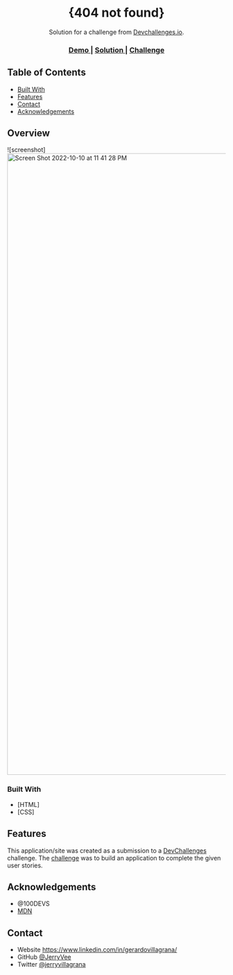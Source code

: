 <!-- Please update value in the {}  -->

<h1 align="center">{404 not found}</h1>

<div align="center">
   Solution for a challenge from  <a href="http://devchallenges.io" target="_blank">Devchallenges.io</a>.
</div>

<div align="center">
  <h3>
    <a href="https://{your-demo-link.your-domain}">
      Demo
    </a>
    <span> | </span>
    <a href="https://{your-url-to-the-solution}">
      Solution
    </a>
    <span> | </span>
    <a href="https://devchallenges.io/challenges/wBunSb7FPrIepJZAg0sY">
      Challenge
    </a>
  </h3>
</div>

<!-- TABLE OF CONTENTS -->

## Table of Contents


  - [Built With](#built-with)
- [Features](#features)
- [Contact](#contact)
- [Acknowledgements](#acknowledgements)

<!-- OVERVIEW -->

## Overview
![screenshot]<img width="1432" alt="Screen Shot 2022-10-10 at 11 41 28 PM" src="https://user-images.githubusercontent.com/21355377/195018956-99e5525d-da47-49b1-97d6-19b2aa08c201.png">


### Built With

<!-- This section should list any major frameworks that you built your project using. Here are a few examples.-->

- [HTML]
- [CSS]


## Features

<!-- List the features of your application or follow the template. Don't share the figma file here :) -->

This application/site was created as a submission to a [DevChallenges](https://devchallenges.io/challenges) challenge. The [challenge](https://devchallenges.io/challenges/wBunSb7FPrIepJZAg0sY) was to build an application to complete the given user stories.


## Acknowledgements

<!-- This section should list any articles or add-ons/plugins that helps you to complete the project. This is optional but it will help you in the future. For exmpale -->

- @100DEVS
- [MDN](https://developer.mozilla.org/en-US/)


## Contact

- Website https://www.linkedin.com/in/gerardovillagrana/
- GitHub [@JerryVee](https://{github.com/jerryvee})
- Twitter [@jerryvillagrana](https://{twitter.com/jerryvillagrana})
